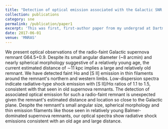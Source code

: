```yaml
---
title: "Detection of optical emission associated with the Galactic SNR G64.5+0.9 "
collection: publications
category: sne
permalink: /publication/paper1
excerpt: 'This was first, first-author paper from my undergrad at Dartmouth.  We report the optical detection of a distant, mid-plane supernova remnant.  The highlight of this paper is its figures, where we showcase how we were able to detect the source despite its optical faintness.'
date: 2017-06-01
venue: 'MNRAS'
---
```


We present optical observations of the radio-faint Galactic supernova remnant G64.5+0.9. Despite its small angular diameter (~8 arcmin) and nearly spherical morphology suggestive of a relatively young age, the current estimated distance of ∼11 kpc implies a large and relatively old remnant. We have detected faint Hα and [S II] emission in thin filaments around the remnant's northern and western limbs. Low-dispersion spectra indicate radiative-type shock emission with [S II]/Hα ratios of 1.1 to 1.5, consistent with that seen in old supernova remnants. The detection of associated optical emission for such a radio-faint remnant is unexpected given the remnant's estimated distance and location so close to the Galactic plane. Despite the remnant's small angular size, spherical morphology and thin emission filaments like those seen in relatively young Balmer-dominated supernova remnants, our optical spectra show radiative shock emissions consistent with an old age and large distance. 
